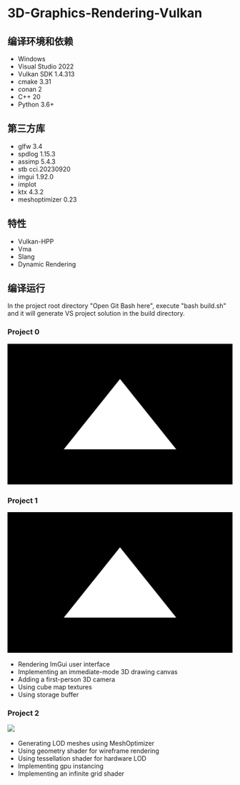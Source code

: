 # 3D-Graphics-Rendering-Vulkan

## 编译环境和依赖
* Windows
* Visual Studio 2022
* Vulkan SDK 1.4.313
* cmake 3.31
* conan 2
* C++ 20
* Python 3.6+

## 第三方库
* glfw 3.4
* spdlog 1.15.3
* assimp 5.4.3
* stb cci.20230920
* imgui 1.92.0
* implot
* ktx 4.3.2
* meshoptimizer 0.23

## 特性
* Vulkan-HPP
* Vma
* Slang
* Dynamic Rendering

## 编译运行
In the project root directory "Open Git Bash here", execute "bash build.sh" and it will generate VS project solution in the build directory.

### Project 0
![](https://github.com/jgw2000/3D-Graphics-Rendering-Vulkan/blob/main/results/project0.png)

### Project 1
![](https://github.com/jgw2000/3D-Graphics-Rendering-Vulkan/blob/main/results/project1.png)

* Rendering ImGui user interface
* Implementing an immediate-mode 3D drawing canvas
* Adding a first-person 3D camera
* Using cube map textures
* Using storage buffer

### Project 2
![](https://github.com/jgw2000/3D-Graphics-Rendering-Vulkan/blob/main/results/project2.png)

* Generating LOD meshes using MeshOptimizer
* Using geometry shader for wireframe rendering
* Using tessellation shader for hardware LOD
* Implementing gpu instancing
* Implementing an infinite grid shader